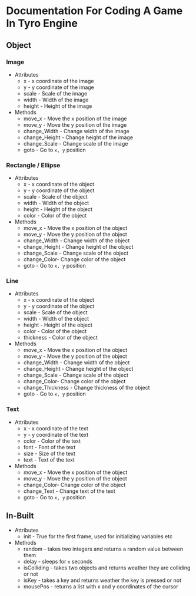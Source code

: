 # Documentation For Coding A  Game In Tyro Engine

## Object

### Image

- Attributes
  - x - x coordinate of the image
  - y - y coordinate of the image
  - scale - Scale of the image
  - width  - Width of the image 
  - height  - Height of the image
- Methods
  - move_x - Move the x position of the image
  - move_y - Move the y position of the image
  - change_Width - Change width of the image
  - change_Height - Change height of the image
  - change_Scale - Change scale of the image
  - goto - Go to `x, y` position

### Rectangle / Ellipse

- Attributes
  - x - x coordinate of the object
  - y - y coordinate of the object
  - scale - Scale of the object
  - width  - Width of the object
  - height  - Height of the object
  - color - Color of the object
- Methods
  - move_x - Move the x position of the object
  - move_y - Move the y position of the object
  - change_Width - Change width of the object
  - change_Height - Change height of the object
  - change_Scale - Change scale of the object
  - change_Color- Change color of the object
  - goto - Go to `x, y` position

### Line

- Attributes
  - x - x coordinate of the object
  - y - y coordinate of the object
  - scale - Scale of the object
  - width - Width of the object
  - height - Height of the object
  - color - Color of the object
  - thickness - Color of the object
- Methods
  - move_x - Move the x position of the object
  - move_y - Move the y position of the object
  - change_Width - Change width of the object
  - change_Height - Change height of the object
  - change_Scale - Change scale of the object
  - change_Color- Change color of the object
  - change_Thickness - Change thickness of the object
  - goto - Go to `x, y` position

###  Text

- Attributes
  - x - x coordinate of the text
  - y - y coordinate of the text
  - color - Color of the text
  - font - Font of the text
  - size - Size of the text
  - text - Text of the text
- Methods
  - move_x - Move the x position of the object
  - move_y - Move the y position of the object
  - change_Color- Change color of the object
  - change_Text - Change text of the text
  - goto - Go to `x, y` position

## In-Built

- Attributes
  - init - True for the first frame, used for initializing variables etc
- Methods
  - random -  takes two integers and returns a random value between them
  - delay - sleeps for `x` seconds
  - isColliding - takes two objects and returns weather they are colliding or not
  - isKey - takes a key and returns weather the key is pressed or not
  - mousePos - returns a list with x and y coordinates of the cursor 

